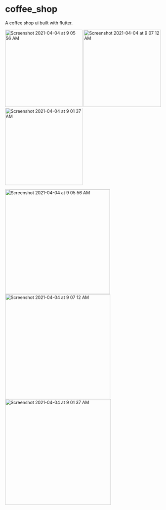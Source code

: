 # coffee_shop
A coffee shop ui built with flutter.

<p float="left">
  <img alt="Screenshot 2021-04-04 at 9 05 56 AM" src="https://user-images.githubusercontent.com/44390350/113508077-87463100-953d-11eb-8956-8bbc48b576ca.png" width="250" />
  <img alt="Screenshot 2021-04-04 at 9 07 12 AM" src="https://user-images.githubusercontent.com/44390350/113508083-91682f80-953d-11eb-8ba0-422c5e2b66c2.png" width="250" /> 
  <img alt="Screenshot 2021-04-04 at 9 01 37 AM" src="https://user-images.githubusercontent.com/44390350/113508088-95944d00-953d-11eb-9e42-cdedb04dc05d.png" width="250" />
</p>

<img width="339" alt="Screenshot 2021-04-04 at 9 05 56 AM" src="https://user-images.githubusercontent.com/44390350/113508077-87463100-953d-11eb-8956-8bbc48b576ca.png">

<img width="340" alt="Screenshot 2021-04-04 at 9 07 12 AM" src="https://user-images.githubusercontent.com/44390350/113508083-91682f80-953d-11eb-8ba0-422c5e2b66c2.png">
<img width="342" alt="Screenshot 2021-04-04 at 9 01 37 AM" src="https://user-images.githubusercontent.com/44390350/113508088-95944d00-953d-11eb-9e42-cdedb04dc05d.png">
